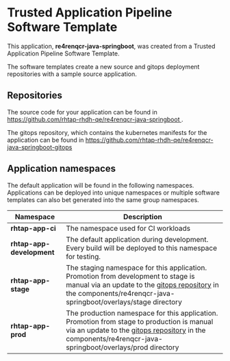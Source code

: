 # Trusted Application Pipeline Software Template

This application, **re4renqcr-java-springboot**, was created from a Trusted Application Pipeline Software Template.

The software templates create a new source and gitops deployment repositories with a sample source application. 

## Repositories

The source code for your application can be found in [https://github.com/rhtap-rhdh-qe/re4renqcr-java-springboot ](https://github.com/rhtap-rhdh-qe/re4renqcr-java-springboot ).
 
The gitops repository, which contains the kubernetes manifests for the application can be found in 
[https://github.com/rhtap-rhdh-qe/re4renqcr-java-springboot-gitops ](https://github.com/rhtap-rhdh-qe/re4renqcr-java-springboot-gitops ) 

## Application namespaces 

The default application will be found in the following namespaces. Applications can be deployed into unique namespaces or multiple software templates can also bet generated into the same group namespaces.  

|  Namespace   |  Description   |  
| -------- | -------- |
| **rhtap-app-ci** | The namespace used for CI workloads |
| **rhtap-app-development** | The default application during development. Every build will be deployed to this namespace for testing. |
| **rhtap-app-stage** | The staging namespace for this application. Promotion from development to stage is manual via an update to the [gitops repository](https://github.com/rhtap-rhdh-qe/re4renqcr-java-springboot-gitops ) in the components/re4renqcr-java-springboot/overlays/stage directory |
| **rhtap-app-prod** | The production namespace for this application. Promotion from stage to production is manual via an update to the [gitops repository](https://github.com/rhtap-rhdh-qe/re4renqcr-java-springboot-gitops ) in the components/re4renqcr-java-springboot/overlays/prod directory |